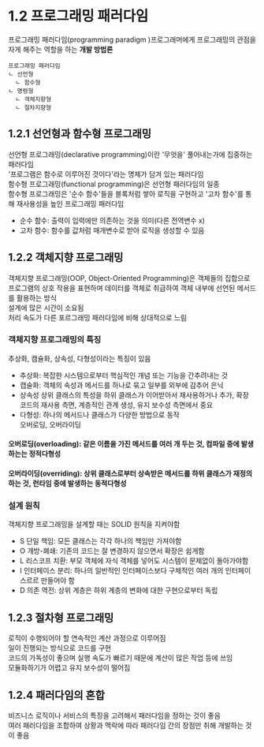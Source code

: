 # 1.2 프로그래밍 패러다임  
프로그래밍 패러다임(programming paradigm )프로그래머에게 프로그래밍의 관점을 자게 해주는 역할을 하는 **개발 방법론**  
```
프로그래밍 패러다임
ㄴ 선언형
  ㄴ 함수형
ㄴ 명령형
  ㄴ 객체지향형
  ㄴ 절차지향형
```

## 1.2.1 선언형과 함수형 프로그래밍  
선언형 프로그래밍(declarative programming)이란 '무엇을' 풀어내는가에 집중하는 패러다임  
'프로그램은 함수로 이루어진 것이다'라는 명제가 담겨 있는 패러다임  
함수형 프로그래밍(functional programming)은 선언형 패러다임의 일종  
함수형 프로그래밍은 '순수 함수'들을 블록처럼 쌓아 로직을 구현하고 '고차 함수'를 통해 재사용성을 높인 프로그래밍 패러다임  
* 순수 함수: 출력이 입력에만 의존하는 것을 의미(다른 전역변수 x)  
* 고차 함수: 함수를 값처럼 매개변수로 받아 로직을 생성할 수 있음  

## 1.2.2 객체지향 프로그래밍  
객체지향 프로그래밍(OOP, Object-Oriented Programming)은 객체들의 집합으로 프로그램의 상호 작용을 표현하며 데이터를 객체로 취급하여 객체 내부에 선언된 메서드를 활용하는 방식  
설계에 많은 시간이 소요됨  
처리 속도가 다른 포르그래밍 패러다임에 비해 상대적으로 느림  

### 객체지향 프로그래밍의 특징  
추상화, 캠슐화, 상속성, 다형성이라는 특징이 있음  
* 추상화: 복잡한 시스템으로부터 핵심적인 개념 또는 기능을 간추려내는 것  
* 캡술화: 객체의 속성과 메서드를 하나로 묶고 일부를 외부에 감추어 은닉 
* 상속성 상위 클래스의 특성을 하위 클래스가 이어받아서 재사용하거나 추가, 확장  
코드의 재사용 측면, 계층적인 관계 생성, 유지 보수성 측면에서 중요  
* 다형성: 하나의 메서드나 클래스가 다양한 방법으로 동작  
오버로딩, 오버라이딩  

#### 오버로딩(overloading): 같은 이름을 가진 메서드를 여러 개 두는 것, 컴파일 중에 발생하는는 정적다형성  
#### 오버라이딩(overriding): 상위 클래스로부터 상속받은 메서드를 하위 클래스가 재정의 하는 것, 런타임 중에 발생하는 동적다형성  


### 설계 원칙  
객체지향 프로그래밍을 설계할 때는 SOLID 원칙을 지켜야함  
* S 단일 책임: 모든 클래스는 각각 하나의 책임만 가져야함  
* O 개방-폐쇄: 기존의 코드는 잘 변경하지 않으면서 확장은 쉽게함  
* L 리스코프 치환: 부모 객체에 자식 객체를 넣어도 시스템이 문제없이 돌아가야함  
* I 인터페이스 분리: 하나의 일반적인 인터페이스보다 구체적인 여러 개의 인터페이스르르 만들어야 함  
* D 의존 역전: 상위 계층은 하위 계층의 변화에 대한 구현으로부터 독립  

## 1.2.3 절차형 프로그래밍  
로직이 수행되어야 할 연속적인 계산 과정으로 이루어짐  
일이 진행되는 방식으로 코드를 구현  
코드의 가독성이 좋으며 실행 속도가 빠르기 때문에 계산이 많은 작업 등에 쓰임  
모듈화하기가 어렵고 유지 보수성이 떨어짐  

## 1.2.4 패러다임의 혼합  
비즈니스 로직이나 서비스의 특징을 고려해서 패러다임을 정하는 것이 좋음  
여러 패러다임을 조합하여 상황과 맥락에 따라 패러다임 간의 장점만 취해 개발하는 것이 좋음  